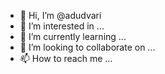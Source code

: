 - 👋 Hi, I’m @adudvari
- 👀 I’m interested in ...
- 🌱 I’m currently learning ...
- 💞️ I’m looking to collaborate on ...
- 📫 How to reach me ...

<!---
adudvari/adudvari is a ✨ special ✨ repository because its `README.md` (this file) appears on your GitHub profile.
You can click the Preview link to take a look at your changes.
--->
